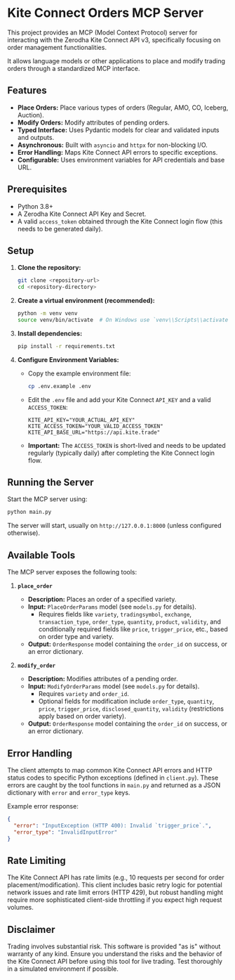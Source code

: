 # Kite Connect Orders MCP Server

This project provides an MCP (Model Context Protocol) server for interacting with the Zerodha Kite Connect API v3, specifically focusing on order management functionalities.

It allows language models or other applications to place and modify trading orders through a standardized MCP interface.

## Features

*   **Place Orders:** Place various types of orders (Regular, AMO, CO, Iceberg, Auction).
*   **Modify Orders:** Modify attributes of pending orders.
*   **Typed Interface:** Uses Pydantic models for clear and validated inputs and outputs.
*   **Asynchronous:** Built with `asyncio` and `httpx` for non-blocking I/O.
*   **Error Handling:** Maps Kite Connect API errors to specific exceptions.
*   **Configurable:** Uses environment variables for API credentials and base URL.

## Prerequisites

*   Python 3.8+
*   A Zerodha Kite Connect API Key and Secret.
*   A valid `access_token` obtained through the Kite Connect login flow (this needs to be generated daily).

## Setup

1.  **Clone the repository:**
    ```bash
    git clone <repository-url>
    cd <repository-directory>
    ```

2.  **Create a virtual environment (recommended):**
    ```bash
    python -m venv venv
    source venv/bin/activate  # On Windows use `venv\\Scripts\\activate`
    ```

3.  **Install dependencies:**
    ```bash
    pip install -r requirements.txt
    ```

4.  **Configure Environment Variables:**
    *   Copy the example environment file:
        ```bash
        cp .env.example .env
        ```
    *   Edit the `.env` file and add your Kite Connect `API_KEY` and a valid `ACCESS_TOKEN`:
        ```dotenv
        KITE_API_KEY="YOUR_ACTUAL_API_KEY"
        KITE_ACCESS_TOKEN="YOUR_VALID_ACCESS_TOKEN"
        KITE_API_BASE_URL="https://api.kite.trade"
        ```
    *   **Important:** The `ACCESS_TOKEN` is short-lived and needs to be updated regularly (typically daily) after completing the Kite Connect login flow.

## Running the Server

Start the MCP server using:

```bash
python main.py
```

The server will start, usually on `http://127.0.0.1:8000` (unless configured otherwise).

## Available Tools

The MCP server exposes the following tools:

1.  **`place_order`**
    *   **Description:** Places an order of a specified variety.
    *   **Input:** `PlaceOrderParams` model (see `models.py` for details).
        *   Requires fields like `variety`, `tradingsymbol`, `exchange`, `transaction_type`, `order_type`, `quantity`, `product`, `validity`, and conditionally required fields like `price`, `trigger_price`, etc., based on order type and variety.
    *   **Output:** `OrderResponse` model containing the `order_id` on success, or an error dictionary.

2.  **`modify_order`**
    *   **Description:** Modifies attributes of a pending order.
    *   **Input:** `ModifyOrderParams` model (see `models.py` for details).
        *   Requires `variety` and `order_id`.
        *   Optional fields for modification include `order_type`, `quantity`, `price`, `trigger_price`, `disclosed_quantity`, `validity` (restrictions apply based on order variety).
    *   **Output:** `OrderResponse` model containing the `order_id` on success, or an error dictionary.

## Error Handling

The client attempts to map common Kite Connect API errors and HTTP status codes to specific Python exceptions (defined in `client.py`). These errors are caught by the tool functions in `main.py` and returned as a JSON dictionary with `error` and `error_type` keys.

Example error response:
```json
{
  "error": "InputException (HTTP 400): Invalid `trigger_price`.",
  "error_type": "InvalidInputError"
}
```

## Rate Limiting

The Kite Connect API has rate limits (e.g., 10 requests per second for order placement/modification). This client includes basic retry logic for potential network issues and rate limit errors (HTTP 429), but robust handling might require more sophisticated client-side throttling if you expect high request volumes.

## Disclaimer

Trading involves substantial risk. This software is provided "as is" without warranty of any kind. Ensure you understand the risks and the behavior of the Kite Connect API before using this tool for live trading. Test thoroughly in a simulated environment if possible.
